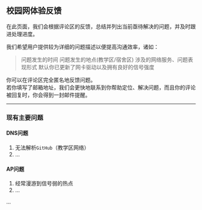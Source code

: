 ## 校园网体验反馈

在此页面，我们会根据评论区的反馈，总结并列出当前亟待解决的问题，并及时跟进处理进度。

我们希望用户提供较为详细的问题描述以便提高沟通效率，诸如：

> 问题发生的时间
> 问题发生的地点(教学区/宿舍区)
> 涉及的网络服务、问题表现形式
> 默认你已更新了网卡驱动以及拥有良好的信号强度

你可以在评论区完全匿名地反馈问题。  
若你填写了邮箱地址，我们会更快地联系到你帮助定位、解决问题，而且你的评论被回复时，你会得到一封邮件提醒。

---

### 现有主要问题

#### DNS问题

1. 无法解析`GitHub`（教学区网络）
2. ...

#### AP问题

1. 经常漫游到信号弱的热点
2. ...

...

